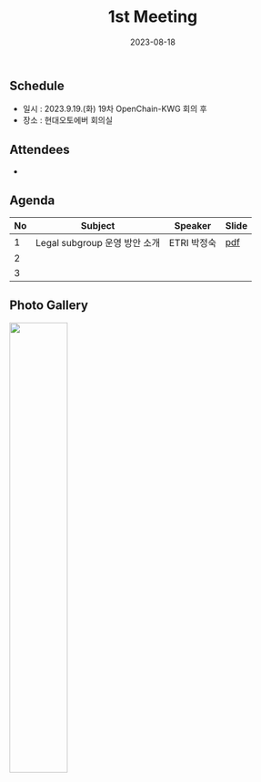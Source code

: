 ﻿---
title: "1st Meeting"
linkTitle: "Legal SG 1st Meeting"
weight: 1
date: 2023-08-18
type: docs
description: >
  Legal SG 1st Meeting 
---

## Schedule

* 일시 : 2023.9.19.(화) 19차 OpenChain-KWG 회의 후
* 장소 : 현대오토에버 회의실

## Attendees
* 

## Agenda
| No | Subject           | Speaker | Slide |
|----|-----------------|------|------|
| 1  | Legal subgroup 운영 방안 소개   | ETRI 박정숙  |  [pdf](LegalSubgroup_1차회의발표.pdf) |
| 2  |      | 	    |   |
| 3  |      | 	    |   |

## Photo Gallery

<div ><span class="image fit">
  <img src="220215.jpg" width="45%">
</span></div>

